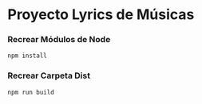 # Proyecto Lyrics de Músicas

### Recrear Módulos de Node
```
npm install
```
### Recrear Carpeta Dist
```
npm run build
```